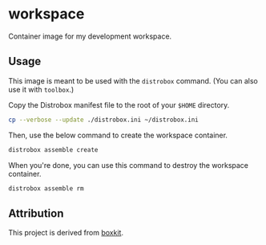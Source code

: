 # workspace

Container image for my development workspace.

## Usage

This image is meant to be used with the `distrobox` command. (You can also use it with `toolbox`.)

Copy the Distrobox manifest file to the root of your `$HOME` directory.

```bash
cp --verbose --update ./distrobox.ini ~/distrobox.ini
```

Then, use the below command to create the workspace container.

```bash
distrobox assemble create
```

When you're done, you can use this command to destroy the workspace container.

```bash
distrobox assemble rm
```

## Attribution

This project is derived from [boxkit](https://github.com/ublue-os/boxkit).
